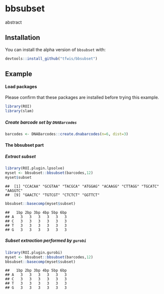 
# bbsubset

abstract

## Installation

You can install the alpha version of `bbsubset` with:

``` r
devtools::install_github("tfwis/bbsubset")
```

## Example

#### Load packages

Please confirm that these packages are installed before trying this
example.

``` r
library(ROI)
library(slam)
```

##### Create barcode set by `DNABarcodes`

``` r
barcodes <- DNABarcodes::create.dnabarcodes(n=6, dist=3)
```

#### The bbsubset part

##### Extract subset

``` r
library(ROI.plugin.lpsolve)
myset <- bbsubset::bbsubset(barcodes,12)
myset$subset
```

    ##  [1] "CCACAA" "GCGTAA" "TACGCA" "ATGGAG" "ACAAGG" "CTTAGG" "TGCATC" "AAGGTC"
    ##  [9] "GAACTC" "TGTCGT" "CTCTCT" "GGTTCT"

``` r
bbsubset::basecomp(myset$subset)
```

    ##   1bp 2bp 3bp 4bp 5bp 6bp
    ## A   3   3   3   3   3   3
    ## C   3   3   3   3   3   3
    ## T   3   3   3   3   3   3
    ## G   3   3   3   3   3   3

##### Subset extraction performed by `gurobi`

``` r
library(ROI.plugin.gurobi)
myset <- bbsubset::bbsubset(barcodes,12)
bbsubset::basecomp(myset$subset)
```

    ##   1bp 2bp 3bp 4bp 5bp 6bp
    ## A   3   3   3   3   3   3
    ## C   3   3   3   3   3   3
    ## T   3   3   3   3   3   3
    ## G   3   3   3   3   3   3
